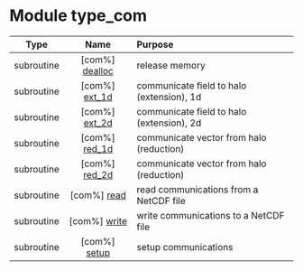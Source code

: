 # Module type_com

| Type | Name | Purpose |
| :--: | :--: | :---------- |
| subroutine | [com%] [dealloc](https://github.com/benjaminmenetrier/bump/tree/master/src/type_com.F90#L56) | release memory |
| subroutine | [com%] [ext_1d](https://github.com/benjaminmenetrier/bump/tree/master/src/type_com.F90#L80) | communicate field to halo (extension), 1d |
| subroutine | [com%] [ext_2d](https://github.com/benjaminmenetrier/bump/tree/master/src/type_com.F90#L124) | communicate field to halo (extension), 2d |
| subroutine | [com%] [red_1d](https://github.com/benjaminmenetrier/bump/tree/master/src/type_com.F90#L180) | communicate vector from halo (reduction) |
| subroutine | [com%] [red_2d](https://github.com/benjaminmenetrier/bump/tree/master/src/type_com.F90#L234) | communicate vector from halo (reduction) |
| subroutine | [com%] [read](https://github.com/benjaminmenetrier/bump/tree/master/src/type_com.F90#L297) | read communications from a NetCDF file |
| subroutine | [com%] [write](https://github.com/benjaminmenetrier/bump/tree/master/src/type_com.F90#L375) | write communications to a NetCDF file |
| subroutine | [com%] [setup](https://github.com/benjaminmenetrier/bump/tree/master/src/type_com.F90#L428) | setup communications |
